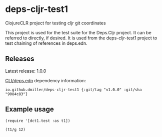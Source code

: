 # deps-cljr-test1
ClojureCLR project for testing cljr git coordinates

This project is used for the test suite for the Deps.Cljr project.
It can be referred to directly, if desired.
It is used from the deps-cljr-test1 project to test chaining of references in deps.edn.

## Releases

Latest release: 1.0.0

[CLI/deps.edn](https://clojure.org/reference/deps_and_cli) dependency information:

```
io.github.dmiller/deps-cljr-test1 {:git/tag "v1.0.0" :git/sha "9084c83"}
```

## Example usage

```
(require '[dct1.test :as t1])

(t1/g 12)
```
